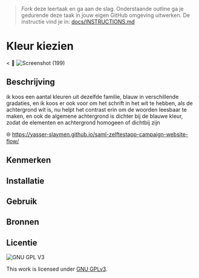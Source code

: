 > _Fork_ deze leertaak en ga aan de slag. Onderstaande outline ga je gedurende deze taak in jouw eigen GitHub omgeving uitwerken. De instructie vind je in: [docs/INSTRUCTIONS.md](docs/INSTRUCTIONS.md)

# Kleur kiezien

< 📸  ![Screenshot (199)](https://user-images.githubusercontent.com/90189815/151872751-005c2596-debb-4497-8d73-ebda0af63b74.png)


## Beschrijving
 ik koos een aantal kleuren uit dezelfde familie,
 blauw in verschillende gradaties, en ik koos er ook voor om het schrift in het wit te hebben,
 als de achtergrond wit is, nu helpt het contrast erin om de woorden leesbaar te maken,
 en ook de algemene achtergrond is dichter bij de blauwe kleur, zodat de elementen 
 en achtergrond homogeen of dichtbij zijn

🌐 https://yasser-slaymen.github.io/saml-zelftestapp-campaign-website-flow/

## Kenmerken
<!-- Bij Kenmerken staat welke technieken zijn gebruikt en hoe. Wat is de HTML structuur? Wat zijn de belangrijkste dingen in CSS? Wat is er met Javascript gedaan en hoe? Misschien heb je een framwork of library gebruikt? -->

## Installatie

## Gebruik

## Bronnen

## Licentie

![GNU GPL V3](https://www.gnu.org/graphics/gplv3-127x51.png)

This work is licensed under [GNU GPLv3](./LICENSE).
